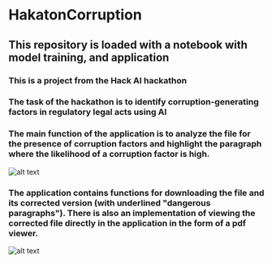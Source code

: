# HakatonCorruption
## This repository is loaded with a notebook with model training, and application
### This is a project from the Hack AI hackathon
### The task of the hackathon is to identify corruption-generating factors in regulatory legal acts using AI
### The main function of the application is to analyze the file for the presence of corruption factors and highlight the paragraph where the likelihood of a corruption factor is high.
![alt text](https://github.com/LevProg/HakatonCorruption/blob/master/scrin1.png?raw=true)
### The application contains functions for downloading the file and its corrected version (with underlined "dangerous paragraphs"). There is also an implementation of viewing the corrected file directly in the application in the form of a pdf viewer.
![alt text](https://github.com/LevProg/HakatonCorruption/blob/master/scrin2.png?raw=true)

